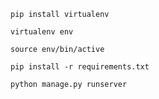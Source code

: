 ```
pip install virtualenv
```


```
virtualenv env
```


```
source env/bin/active
```


```
pip install -r requirements.txt
```


```
python manage.py runserver
```
